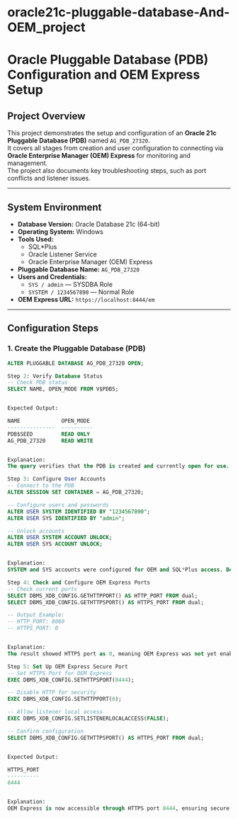 # oracle21c-pluggable-database-And-OEM_project

# Oracle Pluggable Database (PDB) Configuration and OEM Express Setup

## Project Overview
This project demonstrates the setup and configuration of an **Oracle 21c Pluggable Database (PDB)** named `AG_PDB_27320`.  
It covers all stages from creation and user configuration to connecting via **Oracle Enterprise Manager (OEM) Express** for monitoring and management.  
The project also documents key troubleshooting steps, such as port conflicts and listener issues.

---

## System Environment
- **Database Version:** Oracle Database 21c (64-bit)
- **Operating System:** Windows
- **Tools Used:**
  - SQL*Plus
  - Oracle Listener Service
  - Oracle Enterprise Manager (OEM) Express
- **Pluggable Database Name:** `AG_PDB_27320`
- **Users and Credentials:**
  - `SYS / admin` — SYSDBA Role
  - `SYSTEM / 1234567890` — Normal Role
- **OEM Express URL:** `https://localhost:8444/em`

---

## Configuration Steps

### 1. Create the Pluggable Database (PDB)
```sql
ALTER PLUGGABLE DATABASE AG_PDB_27320 OPEN;

Step 2: Verify Database Status
-- Check PDB status
SELECT NAME, OPEN_MODE FROM V$PDBS;


Expected Output:

NAME             OPEN_MODE
---------------  ----------
PDB$SEED         READ ONLY
AG_PDB_27320     READ WRITE


Explanation:
The query verifies that the PDB is created and currently open for use.

Step 3: Configure User Accounts
-- Connect to the PDB
ALTER SESSION SET CONTAINER = AG_PDB_27320;

-- Configure users and passwords
ALTER USER SYSTEM IDENTIFIED BY "1234567890";
ALTER USER SYS IDENTIFIED BY "admin";

-- Unlock accounts
ALTER USER SYSTEM ACCOUNT UNLOCK;
ALTER USER SYS ACCOUNT UNLOCK;


Explanation:
SYSTEM and SYS accounts were configured for OEM and SQL*Plus access. Both accounts were unlocked and granted appropriate privileges.

Step 4: Check and Configure OEM Express Ports
-- Check current ports
SELECT DBMS_XDB_CONFIG.GETHTTPPORT() AS HTTP_PORT FROM dual;
SELECT DBMS_XDB_CONFIG.GETHTTPSPORT() AS HTTPS_PORT FROM dual;

-- Output Example:
-- HTTP_PORT: 8080
-- HTTPS_PORT: 0


Explanation:
The result showed HTTPS port as 0, meaning OEM Express was not yet enabled for this PDB.

Step 5: Set Up OEM Express Secure Port
-- Set HTTPS Port for OEM Express
EXEC DBMS_XDB_CONFIG.SETHTTPSPORT(8444);

-- Disable HTTP for security
EXEC DBMS_XDB_CONFIG.SETHTTPPORT(0);

-- Allow listener local access
EXEC DBMS_XDB_CONFIG.SETLISTENERLOCALACCESS(FALSE);

-- Confirm configuration
SELECT DBMS_XDB_CONFIG.GETHTTPSPORT() AS HTTPS_PORT FROM dual;


Expected Output:

HTTPS_PORT
----------
8444


Explanation:
OEM Express is now accessible through HTTPS port 8444, ensuring secure, conflict-free access for the AG_PDB_27320 PDB.
